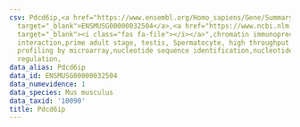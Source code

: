 ```yaml
---
csv: Pdcd6ip,<a href="https://www.ensembl.org/Homo_sapiens/Gene/Summary?db=core;g=ENSMUSG00000032504"
  target="_blank">ENSMUSG00000032504</a>,<a href="https://www.ncbi.nlm.nih.gov/pubmed/23834426"
  target="_blank"><i class="fas fa-file"></i></a>",chromatin immunoprecipitation assay,direct
  interaction,prime adult stage, testis, Spermatocyte, high throughput transcription
  profiling by microarray,nucleotide sequence identification,nucleotide sequence identification,transcriptional
  regulation,
data_alias: Pdcd6ip
data_id: ENSMUSG00000032504
data_numevidence: 1
data_species: Mus musculus
data_taxid: '10090'
title: Pdcd6ip
---
```

